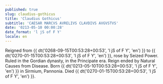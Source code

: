 ```yaml
---
published: true
slug: claudius-gothicus
title: 'Claudius Gothicus'
subtitle: 'CAESAR MARCVS AVRELIVS CLAVDIVS AVGVSTVS'
date: '0213-05-10 00:00:28'
date_format: 'l jS of F Y'
locale: en
---
```


Reigned from {{ dt('0268-09-15T00:53:28+00:53', 'l jS of F Y', 'en') }} to {{ dt('0270-01-15T00:53:28+00:53', 'l jS of F Y', 'en') }}, rose by Seized Power. Ruled in the Gordian dynasty, in the Principate era. Reign ended by Natural Causes from Disease. Born {{ dt('0213-05-10T00:53:28+00:53', 'l jS of F Y', 'en') }} in Sirmium, Pannonia. Died {{ dt('0270-01-15T00:53:28+00:53', 'l jS of F Y', 'en') }}.
